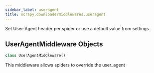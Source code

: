 ```yaml
---
sidebar_label: useragent
title: scrapy.downloadermiddlewares.useragent
---
```


Set User-Agent header per spider or use a default value from settings

## UserAgentMiddleware Objects

```python
class UserAgentMiddleware()
```

This middleware allows spiders to override the user_agent


